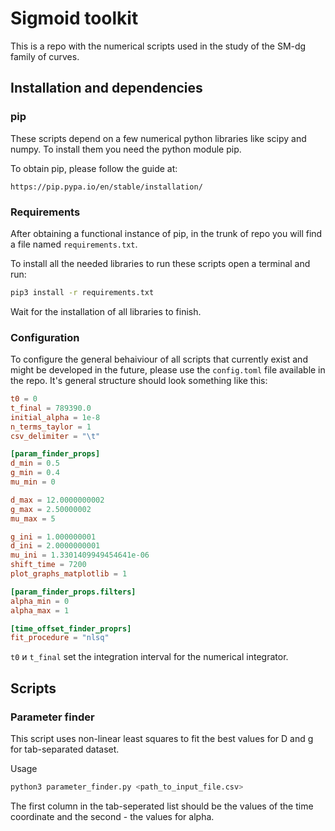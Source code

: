 # Sigmoid toolkit

This is a repo with the numerical scripts used in the study of the SM-dg family of curves.

## Installation and dependencies

### pip

These scripts depend on a few numerical python libraries like scipy and numpy. To install them you need the python module pip.

To obtain pip, please follow the guide at:

```
https://pip.pypa.io/en/stable/installation/
```

### Requirements

After obtaining a functional instance of pip, in the trunk of repo you will find a file named `requirements.txt`.

To install all the needed libraries to run these scripts open a terminal and run:

```bash
pip3 install -r requirements.txt
```

Wait for the installation of all libraries to finish. 


### Configuration

To configure the general behaiviour of all scripts that currently exist and might be developed in the future, please use the `config.toml` file available in the repo. It's general structure should look something like this:

```toml
t0 = 0
t_final = 789390.0
initial_alpha = 1e-8
n_terms_taylor = 1
csv_delimiter = "\t"

[param_finder_props]
d_min = 0.5
g_min = 0.4
mu_min = 0

d_max = 12.0000000002
g_max = 2.50000002
mu_max = 5

g_ini = 1.000000001
d_ini = 2.0000000001
mu_ini = 1.3301409949454641e-06
shift_time = 7200
plot_graphs_matplotlib = 1

[param_finder_props.filters]
alpha_min = 0
alpha_max = 1

[time_offset_finder_proprs]
fit_procedure = "nlsq"
```

`t0` и `t_final` set the integration interval for the numerical integrator.


## Scripts 

### Parameter finder

This script uses non-linear least squares to fit the best values for D and g for tab-separated dataset.

Usage

```bash
python3 parameter_finder.py <path_to_input_file.csv>
```

The first column in the tab-seperated list should be the values of the time coordinate and the second - the values for alpha.
